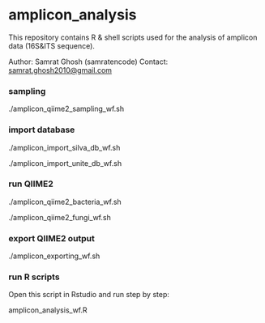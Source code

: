 # amplicon_analysis
This repository contains R & shell scripts used for the analysis of amplicon data (16S&ITS sequence).


Author: Samrat Ghosh (samratencode) Contact: samrat.ghosh2010@gmail.com


### sampling


 ./amplicon_qiime2_sampling_wf.sh


### import database

./amplicon_import_silva_db_wf.sh

./amplicon_import_unite_db_wf.sh

### run QIIME2

./amplicon_qiime2_bacteria_wf.sh

./amplicon_qiime2_fungi_wf.sh


### export QIIME2 output

./amplicon_exporting_wf.sh

### run R scripts
Open this script in Rstudio and run step by step:

amplicon_analysis_wf.R


